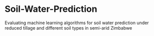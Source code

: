 # Soil-Water-Prediction
Evaluating machine learning algorithms for soil water prediction under reduced tillage and different soil types in semi-arid Zimbabwe
